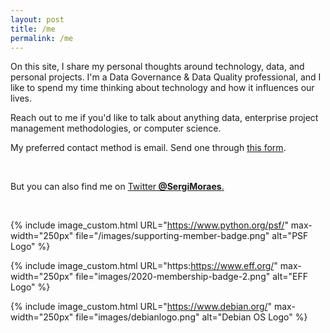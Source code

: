 ```yaml
---
layout: post
title: /me
permalink: /me
---
```


On this site, I share my personal thoughts around technology, data, and personal projects. I'm a Data Governance & Data Quality professional, and I like to spend my time thinking about technology and how it influences our lives.

Reach out to me if you'd like to talk about anything data, enterprise project management methodologies, or computer science.

My preferred contact method is email. Send one through <a href="https://sergiomoraes.dev/advice">this form</a>.

<br>

But you can also find me on <a href="//twitter.com/SergiMoraes">Twitter<b> @SergiMoraes</b>.</a>

<br>

{% include image_custom.html URL="https://www.python.org/psf/" max-width="250px" file="/images/supporting-member-badge.png" alt="PSF Logo" %}

{% include image_custom.html URL="https:https://www.eff.org/" max-width="250px" file="images/2020-membership-badge-2.png" alt="EFF Logo" %}

{% include image_custom.html URL="https://www.debian.org/" max-width="250px" file="images/debianlogo.png" alt="Debian OS Logo" %}
